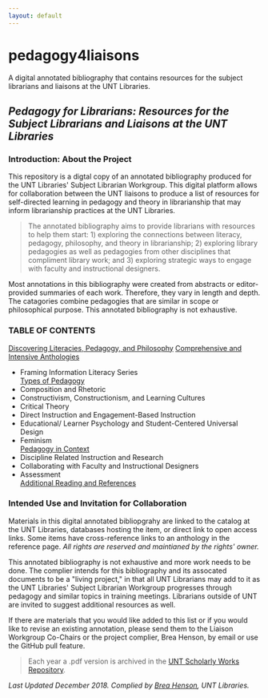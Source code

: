 ```yaml
---
layout: default
---
```

# pedagogy4liaisons
A digital annotated bibliography that contains resources for the subject librarians and liaisons at the UNT Libraries. 

## _Pedagogy for Librarians: Resources for the Subject Librarians and Liaisons at the UNT Libraries_

### Introduction: About the Project
This repository is a digtal copy of an annotated bibliography produced for the UNT Libraries' Subject Librarian Workgroup. This digital platform allows for collaboration between the UNT liaisons to produce a list of resources for self-directed learning in pedagogy and theory in librarianship that may inform librarianship practices at the UNT Libraries.

>The annotated bibliography aims to provide librarians with resources to help them start: 1) exploring the connections between literacy, pedagogy, philosophy, and theory in librarianship; 2) exploring library pedagogies as well as pedagogies from other disciplines that compliment library work; and 3) exploring strategic ways to engage with faculty and instructional designers. 

Most annotations in this bibliography were created from abstracts or editor-provided summaries of each work. Therefore, they vary in length and depth. The catagories combine pedagogies that are similar in scope or philosophical purpose. This annotated bibliography is not exhaustive. 

### TABLE OF CONTENTS
[Discovering Literacies, Pedagogy, and Philosophy](https://behenson.github.io/pedagogy4liaisons/pedagogy.html)
[Comprehensive and Intensive Anthologies](https://behenson.github.io/pedagogy4liaisons/anthologies.html)  
* Framing Information Literacy Series  
[Types of Pedagogy](https://behenson.github.io/pedagogy4liaisons/types.html)  
* Composition and Rhetoric  
* Constructivism, Constructionism, and Learning Cultures  
* Critical Theory  
* Direct Instruction and Engagement-Based Instruction  
* Educational/ Learner Psychology and Student-Centered Universal Design  
* Feminism  
[Pedagogy in Context](https://behenson.github.io/pedagogy4liaisons/context.html)  
* Discipline Related Instruction and Research  
* Collaborating with Faculty and Instructional Designers  
* Assessment  
[Additional Reading and References](https://behenson.github.io/pedagogy4liaisons/references.html)  

### Intended Use and Invitation for Collaboration
Materials in this digital annotated bibliopgrahy are linked to the catalog at the UNT Libraries, databases hosting the item, or direct link to open access links. Some items have cross-reference links to an anthology in the reference page. *All rights are reserved and maintianed by the rights' owner.*

This annotated bibliography is not exhaustive and more work needs to be done. 
The complier intends for this bibliography and its assocated documents to be a "living project," in that all UNT Librarians may add to it as the UNT Libraries' Subject Librarian Workgroup progresses through pedagogy and similar topics in training meetings. Librarians outside of UNT are invited to suggest additional resources as well.

If there are materials that you would like added to this list or if you would like to revise an existing annotation, please send them to the Liaison Workgroup Co-Chairs or the project complier, Brea Henson, by email or use the GitHub pull feature. 

>Each year a .pdf version is archived in the [UNT Scholarly Works Repository](/https://digital.library.unt.edu/explore/collections/UNTSW/).   



_Last Updated December 2018. Complied by [Brea Henson](https://www.library.unt.edu/people/brea-henson), UNT Libraries._ 
